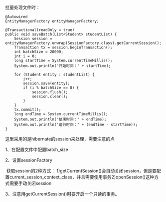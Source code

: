 批量处理文件时：

```
@Autowired
EntityManagerFactory entityManagerFactory;
```

```
@Transactional(readOnly = true)
public void saveBatch(List<Student> studentList) {
    Session session = entityManagerFactory.unwrap(SessionFactory.class).getCurrentSession();
    Transaction tx = session.beginTransaction();
    int batchSize = 20000;
    int i = 0;
    long startTime = System.currentTimeMillis();
    System.out.println("开始时间：" + startTime);

    for (Student entity : studentList) {
        i++;
        session.save(entity);
        if (i % batchSize == 0) {
            session.flush();
            session.clear();
        }
    }
    tx.commit();
    long endTime = System.currentTimeMillis();
    System.out.println("结束时间：" + endTime);
    System.out.println("运行时间：" + (endTime - startTime));
}
```

这里采用的是hibernate的session来处理，需要注意的点

1、在配置文件中配置batch_size

2、设置sessionFactory

​	获取session的2种方式：
​		1)getCurrentSession()会自动关闭session，但是要配置current_session_context_class，并且需要使用事务
​		2)openSession()这种方式需要手动关闭session

3、注意用getCurrentSession()时要开启一个只读的事务。

